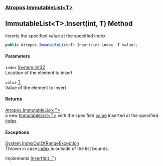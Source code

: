 ### [Atropos](Atropos.md 'Atropos').[ImmutableList&lt;T&gt;](ImmutableList_T_.md 'Atropos.ImmutableList&lt;T&gt;')
## ImmutableList&lt;T&gt;.Insert(int, T) Method
Inserts the specified value at the specified index  
```csharp
public Atropos.ImmutableList<T> Insert(int index, T value);
```
#### Parameters
<a name='Atropos_ImmutableList_T__Insert(int_T)_index'></a>
`index` [System.Int32](https://docs.microsoft.com/en-us/dotnet/api/System.Int32 'System.Int32')  
Location of the element to insert
  
<a name='Atropos_ImmutableList_T__Insert(int_T)_value'></a>
`value` [T](ImmutableList_T_.md#Atropos_ImmutableList_T__T 'Atropos.ImmutableList&lt;T&gt;.T')  
Value of the element to insert
  
#### Returns
[Atropos.ImmutableList&lt;](ImmutableList_T_.md 'Atropos.ImmutableList&lt;T&gt;')[T](ImmutableList_T_.md#Atropos_ImmutableList_T__T 'Atropos.ImmutableList&lt;T&gt;.T')[&gt;](ImmutableList_T_.md 'Atropos.ImmutableList&lt;T&gt;')  
a new [ImmutableList&lt;T&gt;](ImmutableList_T_.md 'Atropos.ImmutableList&lt;T&gt;') with the specified [value](ImmutableList_T__Insert(int_T).md#Atropos_ImmutableList_T__Insert(int_T)_value 'Atropos.ImmutableList&lt;T&gt;.Insert(int, T).value') inserted at the specified [index](ImmutableList_T__Insert(int_T).md#Atropos_ImmutableList_T__Insert(int_T)_index 'Atropos.ImmutableList&lt;T&gt;.Insert(int, T).index')
#### Exceptions
[System.IndexOutOfRangeException](https://docs.microsoft.com/en-us/dotnet/api/System.IndexOutOfRangeException 'System.IndexOutOfRangeException')  
Thrown in case [index](ImmutableList_T__Insert(int_T).md#Atropos_ImmutableList_T__Insert(int_T)_index 'Atropos.ImmutableList&lt;T&gt;.Insert(int, T).index') is outside of the list bounds.

Implements [Insert(int, T)](https://docs.microsoft.com/en-us/dotnet/api/System.Collections.Immutable.IImmutableList-1.Insert#System_Collections_Immutable_IImmutableList_1_Insert_System_Int32,_0_ 'System.Collections.Immutable.IImmutableList`1.Insert(System.Int32,`0)')  
